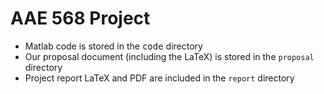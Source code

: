# AAE 568 Project

* Matlab code is stored in the <tt>code</tt> directory
* Our proposal document (including the LaTeX) is stored in the `proposal` directory
* Project report LaTeX and PDF are included in the `report` directory